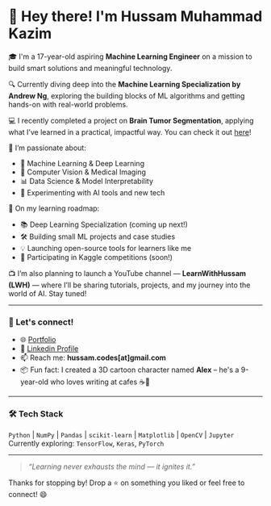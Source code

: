 # 👋 Hey there! I'm Hussam Muhammad Kazim

🎓 I'm a 17-year-old aspiring **Machine Learning Engineer** on a mission to build smart solutions and meaningful technology.

🔍 Currently diving deep into the **Machine Learning Specialization by Andrew Ng**, exploring the building blocks of ML algorithms and getting hands-on with real-world problems.

💻 I recently completed a project on **Brain Tumor Segmentation**, applying what I’ve learned in a practical, impactful way. You can check it out [here](https://github.com/HussamMuhammadKazim/brain-tumor-segmentation)!

🚀 I’m passionate about:
- 🤖 Machine Learning & Deep Learning
- 🧠 Computer Vision & Medical Imaging
- 📊 Data Science & Model Interpretability
- 🧪 Experimenting with AI tools and new tech

🌱 On my learning roadmap:
- 📚 Deep Learning Specialization (coming up next!)
- 🛠 Building small ML projects and case studies
- 💡 Launching open-source tools for learners like me
- 🧩 Participating in Kaggle competitions (soon!)

📺 I’m also planning to launch a YouTube channel — **LearnWithHussam (LWH)** — where I’ll be sharing tutorials, projects, and my journey into the world of AI. Stay tuned!

---

### 📌 Let's connect!
- 🌐 [Portfolio](https://portfolio-hussam-muhammad-kazims-projects.vercel.app/)
- 💼 [Linkedin Profile](https://www.linkedin.com/in/hussam-muhammad-kazim/)
- 📫 Reach me: **hussam.codes[at]gmail.com**
- 📦 Fun fact: I created a 3D cartoon character named **Alex** – he's a 9-year-old who loves writing at cafes ☕️📓

---

### 🛠️ Tech Stack
`Python` | `NumPy` | `Pandas` | `scikit-learn` | `Matplotlib` | `OpenCV` | `Jupyter`  
Currently exploring: `TensorFlow`, `Keras`, `PyTorch`

---

> _“Learning never exhausts the mind — it ignites it.”_

Thanks for stopping by! Drop a ⭐️ on something you liked or feel free to connect! 😄

